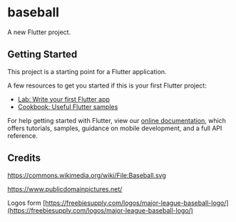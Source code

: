 # baseball

A new Flutter project.

## Getting Started

This project is a starting point for a Flutter application.

A few resources to get you started if this is your first Flutter project:

- [Lab: Write your first Flutter app](https://flutter.dev/docs/get-started/codelab)
- [Cookbook: Useful Flutter samples](https://flutter.dev/docs/cookbook)

For help getting started with Flutter, view our
[online documentation](https://flutter.dev/docs), which offers tutorials,
samples, guidance on mobile development, and a full API reference.

## Credits

https://commons.wikimedia.org/wiki/File:Baseball.svg

https://www.publicdomainpictures.net/

Logos form [https://freebiesupply.com/logos/major-league-baseball-logo/](https://freebiesupply.com/logos/major-league-baseball-logo/)